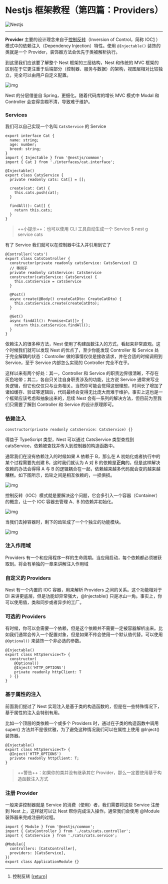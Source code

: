 # Nestjs 框架教程（第四篇：Providers）

![Nestjs](https://image.yoouu.cn/sunseekerx/back-end/nestjs/nestjs-logo.png)

---

**Provider** 主要的设计理念来自于[控制反转](https://zh.wikipedia.org/wiki/控制反转)（Inversion of Control，简称 IOC[1](https://keelii.com/2019/07/03/nestjs-framework-tutorial-4/#fn:-) ）模式中的依赖注入（Dependency Injection）特性。使用 `@Injectable()` 装饰的类就是一个 Provider，装饰器方法会优先于类被解析执行。

到这里我们应该要了解整个 Nest 框架的三层结构，Nest 和传统的 MVC 框架的区别在于它更注重于后端部分（控制器、服务与数据）的架构，视图层相对比较独立，完全可以由用户自定义配置。

![img](https://i.loli.net/2019/07/01/5d19aa5c9532744345.png)

Nest 的分层借鉴自 Spring，更细化。随着代码库的增长 MVC 模式中 Modal 和 Controller 会变得含糊不清，导致难于维护。

### Services

我们可以自己实现一个名叫 `CatsService` 的 Service

```
export interface Cat {
  name: string;
  age: number;
  breed: string;
}
import { Injectable } from '@nestjs/common';
import { Cat } from './interfaces/cat.interface';

@Injectable()
export class CatsService {
  private readonly cats: Cat[] = [];

  create(cat: Cat) {
    this.cats.push(cat);
  }

  findAll(): Cat[] {
    return this.cats;
  }
}
```

> ++小提示++：也可以使用 CLI 工具自动生成一个 Service \$ nest g service cats

有了 Service 我们就可以在控制器中注入并引用到它了

```
@Controller('cats')
export class CatsController {
  constructor(private readonly catsService: CatsService) {}
  // 等同于
  private readonly catsService: CatsService
  constructor(catsService: CatsService) {
    this.catsService = catsService
  }

  @Post()
  async create(@Body() createCatDto: CreateCatDto) {
    this.catsService.create(createCatDto);
  }

  @Get()
  async findAll(): Promise<Cat[]> {
    return this.catsService.findAll();
  }
}
```

依赖注入的很多种方法，Nest 使用了构建函数注入的方式，看起来非常直观。这个时候我们就可以发现 Nest 的优点了，至少你能发现 Controller 和 Service 处于完全解耦的状态：Controller 做的事情仅仅是接收请求，并在合适的时候调用到 Service，至于 Service 内部怎么实现的 Controller 完全不在乎。

这样以来有两个好处：其一，Controller 和 Service 的职责边界很清晰，不存在灰色地带；其二，各自只关注自身职责涉及的功能，比方说 Service 通常来写业务逻辑，但它也仅仅只与业务相关。当然你可能会觉得这很理想，时间长了增加了诸如缓存、验证等逻辑后，代码最终会变得无比庞大而难于维护。事实上这也是一个框架应该考虑和抽象出来的，后续 Nest 会有一系列的解决方法，但目前为至我们只需要了解到 Controller 和 Service 的设计原理即可。

### 依赖注入

```
constructor(private readonly catsService: CatsService) {}
```

得益于 TypeScript 类型，Nest 可以通过 CatsService 类型查找到 catsService，依赖被查找并传入到控制器的构造函数中。

通常我们在没有依赖注入的时候如果 A 依赖于 B，那么在 A 初始化或者执行中的某个过程需要先创建 B，这时我们就认为 A 对 B 的依赖是**正向**的。但是这样解决依赖的办法会得得 A 与 B 的逻辑耦合在一起，依赖越来越多代码就会变的越来越糟糕。如下图所示，齿轮之间是相互依赖的，一损俱损。

![img](https://image.yoouu.cn/sunseekerx/back-end/nestjs/5d19b545530fe73281.jpg)

控制反转（IOC）模式就是要解决这个问题，它会多引入一个容器（Container）的概念，让一个 IOC 容器去管理 A、B 的依赖并初始化。

![img](https://i.loli.net/2019/07/01/5d19b570db26721361.png)

当我们去掉容器时，剩下的齿轮成了一个个独立的功能模块。

![img](https://i.loli.net/2019/07/01/5d19b5db066fa32957.png)

### 注入作用域

Providers 有一个和应用程序一样的生命周期。当应用启动，每个依赖都必须被获取到。将会有单独的一章来讲解注入作用域

### 自定义的 Providers

Nest 有一个内置的 IOC 容器，用来解析 Providers 之间的关系。这个功能相对于 DI 来讲更底层，但是功能却异常强大，@Injectable() 只是冰山一角。事实上，你可以使用值，类和同步或者异步的工厂。

### 可选的 Providers

有时候，你可以会需要一个依赖，但是这个依赖并不需要一定被容器解析出来。比如我们通常会传入一个配置对象，但是如果不传会使用一个默认值代替。可以使用 `@Optional()` 来装饰一个非必选的参数。

```
@Injectable()
export class HttpService<T> {
  constructor(
    @Optional()
    @Inject('HTTP_OPTIONS')
    private readonly httpClient: T
  ) {}
}
```

### 基于属性的注入

前面我们提过了 Nest 实现注入是基于类的构造函数的，但是在一些特殊情况下，基于属性的注入会特别有用。

比如一个顶层的类依赖一个或多个 Providers 时，通过在子类的构造函数中调用 super() 方法并不是很优雅，为了避免这种情况我们可以在属性上使用 @Inject() 装饰器。

```
@Injectable()
export class HttpService<T> {
  @Inject('HTTP_OPTIONS')
  private readonly httpClient: T;
}
```

> ++警告++：如果你的类并没有继承其它 Provider，那么一定要使用基于构造函数注入方式

### 注册 Provider

一般来讲控制器就是 Service 的消费（使用）者，我们需要将这些 Service 注册到 Nest 上，这样就可以让 Nest 帮你完成注入操作。通常我们会使用 @Module 装饰器来完成注册的过程。

```
import { Module } from '@nestjs/common';
import { CatsController } from './cats/cats.controller';
import { CatsService } from './cats/cats.service';

@Module({
  controllers: [CatsController],
  providers: [CatsService],
})
export class ApplicationModule {}
```

---

1. 控制反转 [[return\]](https://keelii.com/2019/07/03/nestjs-framework-tutorial-4/#fnref:-)
